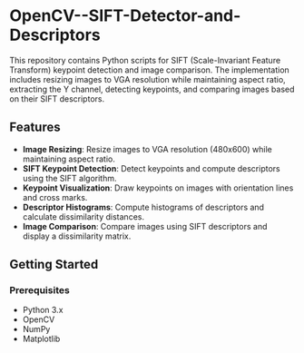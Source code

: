 # OpenCV--SIFT-Detector-and-Descriptors

This repository contains Python scripts for SIFT (Scale-Invariant Feature Transform) keypoint detection and image comparison. The implementation includes resizing images to VGA resolution while maintaining aspect ratio, extracting the Y channel, detecting keypoints, and comparing images based on their SIFT descriptors.

## Features

- **Image Resizing**: Resize images to VGA resolution (480x600) while maintaining aspect ratio.
- **SIFT Keypoint Detection**: Detect keypoints and compute descriptors using the SIFT algorithm.
- **Keypoint Visualization**: Draw keypoints on images with orientation lines and cross marks.
- **Descriptor Histograms**: Compute histograms of descriptors and calculate dissimilarity distances.
- **Image Comparison**: Compare images using SIFT descriptors and display a dissimilarity matrix.

## Getting Started

### Prerequisites

- Python 3.x
- OpenCV
- NumPy
- Matplotlib
